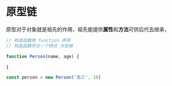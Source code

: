 # 原型链

原型对于对象就是祖先的作用，祖先能提供**属性**和**方法**可供后代去继承，

```js
// 构造函数用 function 声明
// 构造函数符合一个特点 大驼峰

function Person(name, age) {

}

const person = new Person('张三', 18)

```
